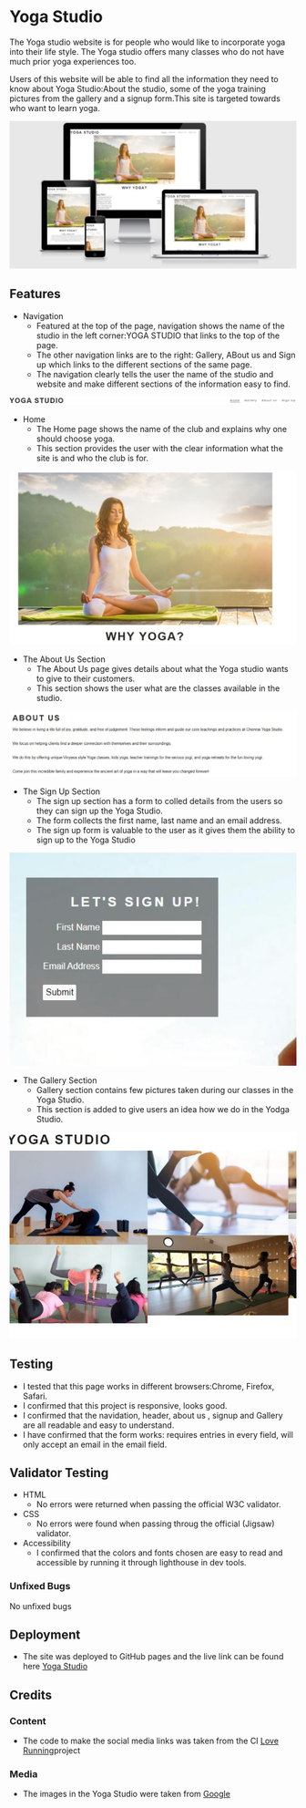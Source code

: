 # Yoga Studio

The Yoga studio website is for people who would like to incorporate yoga into their life style.
The Yoga studio offers many classes who do not have much prior yoga experiences too.

Users of this website will be able to find all the information they need to know about Yoga Studio:About the studio, some of the yoga training pictures from the gallery and a signup form.This site is targeted towards who want to learn yoga.

![image of Yoga-studio](https://github.com/surba778/yoga-studio/blob/main/assets/images/readme/preview.jpg)

## Features
- Navigation
  - Featured at the top of the page, navigation shows the name of the studio in the left corner:YOGA STUDIO that links to the top of the page.
  - The other navigation links are to the right: Gallery, ABout us and Sign up which links to the different sections of the same page.
  - The navigation clearly tells the user the name of the studio and website and make different sections of the information easy to find.

![image of Yoga-studio](https://github.com/surba778/yoga-studio/blob/main/assets/images/readme/navigationmenu-readme.jpg)

- Home 
  - The Home page shows the name of the club and explains why one should choose yoga.
  - This section provides the user with the clear information what the site is and who the club is for.

![image of Yoga-studio](https://github.com/surba778/yoga-studio/blob/main/assets/images/readme/homepage-readme.jpg)

- The About Us Section 
  - The About Us page gives details about what the Yoga studio wants to give to their customers.
  - This section shows the user what are the classes available in the studio.

![image of Yoga-studio](https://github.com/surba778/yoga-studio/blob/main/assets/images/readme/aboutus-readme.jpg)
- The Sign Up Section
  - The sign up section has a form to colled details from the users so they can sign up the Yoga Studio.
  - The form collects the first name, last name and an email address.
  - The sign up form is valuable to the user as it gives them the ability to sign up to the Yoga Studio
  
![image of Yoga-studio](https://github.com/surba778/yoga-studio/blob/main/assets/images/readme/signup-readme.jpg)

- The Gallery Section
  - Gallery section contains few pictures taken during our classes in the Yoga Studio.
  - This section is added to give users an idea how we do in the Yodga Studio.

![image of Yoga-studio](https://github.com/surba778/yoga-studio/blob/main/assets/images/readme/gallery-readme.jpg)

## Testing
- I tested that this page works in different browsers:Chrome, Firefox, Safari.
- I confirmed that this project is responsive, looks good.
- I confirmed that the navidation, header, about us , signup and Gallery are all readable and easy to understand.
- I have confirmed that the form works: requires entries in every field, will only accept an email in the email field.

## Validator Testing
 - HTML
   - No errors were returned when passing the official W3C validator.
 - CSS
   - No errors were found when passing throug the official (Jigsaw) validator.
 - Accessibility
   - I confirmed that the colors and fonts chosen are easy to read and accessible by running it through lighthouse in dev tools.

### Unfixed Bugs

No unfixed bugs

## Deployment
- The site was deployed to GitHub pages and the live link can be found here [Yoga Studio](https://surba778.github.io/yoga-studio/)

## Credits
### Content
- The code to make the social media links was taken from the CI [Love Running](https://surba778.github.io/love-running/)project
### Media
- The images in the Yoga Studio were taken from [Google](https://www.google.com) 









  



  
